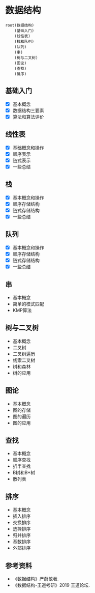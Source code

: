 # 数据结构

```mindmap
root(数据结构)
    (基础入门)
    (线性表)
    (栈和队列)
    (队列)
    (串)
    (树与二叉树)
    (图论)
    (查找)
    (排序)
```

## 基础入门

- [x] 基本概念
- [x] 数据结构三要素
- [x] 算法和算法评价

## 线性表

- [x] 基础概念和操作
- [x] 顺序表示
- [x] 链式表示
- [x] 一些总结

## 栈

- [x] 基本概念和操作
- [x] 顺序存储结构
- [x] 链式存储结构
- [x] 一些总结

## 队列

- [x] 基本概念和操作
- [x] 顺序存储结构
- [x] 链式存储结构
- [x] 一些总结

## 串

- 基本概念
- 简单的模式匹配
- KMP算法

## 树与二叉树

- 基本概念
- 二叉树
- 二叉树遍历
- 线索二叉树
- 树和森林
- 树的应用

## 图论

- 基本概念
- 图的存储
- 图的遍历
- 图的应用

## 查找

- 基本概念
- 顺序查找
- 折半查找
- B树和B+树
- 散列表

## 排序

- 基本概念
- 插入排序
- 交换排序
- 选择排序
- 归并排序
- 基数排序
- 外部排序

## 参考资料

- 《数据结构》严蔚敏著.
- 《数据结构-王道考研》2019 王道论坛.
